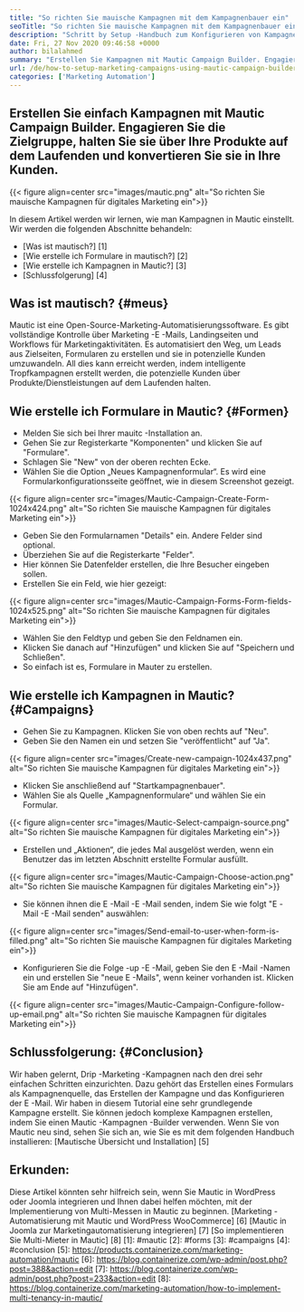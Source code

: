 ```yaml
---
title: "So richten Sie mauische Kampagnen mit dem Kampagnenbauer ein" 
seoTitle: "So richten Sie mauische Kampagnen mit dem Kampagnenbauer ein" 
description: "Schritt by Setup -Handbuch zum Konfigurieren von Kampagnen in Mauter und die vollständige Kontrolle über Marketing -E -Mails, Zielseiten und Workflows für Marketingaktivitäten." 
date: Fri, 27 Nov 2020 09:46:58 +0000
author: bilalahmed
summary: "Erstellen Sie Kampagnen mit Mautic Campaign Builder. Engagieren Sie die Zielgruppe, halten Sie sie über Ihre Produkte auf dem Laufenden und konvertieren Sie sie in Ihre Kunden." 
url: /de/how-to-setup-marketing-campaigns-using-mautic-campaign-builder/
categories: ['Marketing Automation']
---
```


## Erstellen Sie einfach Kampagnen mit Mautic Campaign Builder. Engagieren Sie die Zielgruppe, halten Sie sie über Ihre Produkte auf dem Laufenden und konvertieren Sie sie in Ihre Kunden.

{{< figure align=center src="images/mautic.png" alt="So richten Sie mauische Kampagnen für digitales Marketing ein">}}

In diesem Artikel werden wir lernen, wie man Kampagnen in Mautic einstellt. Wir werden die folgenden Abschnitte behandeln:
  * [Was ist mautisch?] [1]
  * [Wie erstelle ich Formulare in mautisch?] [2]
  * [Wie erstelle ich Kampagnen in Mautic?] [3]
  * [Schlussfolgerung] [4]

## Was ist mautisch? {#meus}
Mautic ist eine Open-Source-Marketing-Automatisierungssoftware. Es gibt vollständige Kontrolle über Marketing -E -Mails, Landingseiten und Workflows für Marketingaktivitäten. Es automatisiert den Weg, um Leads aus Zielseiten, Formularen zu erstellen und sie in potenzielle Kunden umzuwandeln. All dies kann erreicht werden, indem intelligente Tropfkampagnen erstellt werden, die potenzielle Kunden über Produkte/Dienstleistungen auf dem Laufenden halten.

## Wie erstelle ich Formulare in Mautic? {#Formen}
  * Melden Sie sich bei Ihrer mauitc -Installation an.
  * Gehen Sie zur Registerkarte "Komponenten" und klicken Sie auf "Formulare".
  * Schlagen Sie "New" von der oberen rechten Ecke.
  * Wählen Sie die Option „Neues Kampagnenformular“. Es wird eine Formularkonfigurationsseite geöffnet, wie in diesem Screenshot gezeigt.

{{< figure align=center src="images/Mautic-Campaign-Create-Form-1024x424.png" alt="So richten Sie mauische Kampagnen für digitales Marketing ein">}}

  * Geben Sie den Formularnamen "Details" ein. Andere Felder sind optional.
  * Überziehen Sie auf die Registerkarte "Felder".
  * Hier können Sie Datenfelder erstellen, die Ihre Besucher eingeben sollen.
  * Erstellen Sie ein Feld, wie hier gezeigt:

{{< figure align=center src="images/Mautic-Campaign-Forms-Form-fields-1024x525.png" alt="So richten Sie mauische Kampagnen für digitales Marketing ein">}}

  * Wählen Sie den Feldtyp und geben Sie den Feldnamen ein.
  * Klicken Sie danach auf "Hinzufügen" und klicken Sie auf "Speichern und Schließen".
  * So einfach ist es, Formulare in Mauter zu erstellen.

## Wie erstelle ich Kampagnen in Mautic? {#Campaigns}
  * Gehen Sie zu Kampagnen. Klicken Sie von oben rechts auf "Neu".
  * Geben Sie den Namen ein und setzen Sie "veröffentlicht" auf "Ja".

{{< figure align=center src="images/Create-new-campaign-1024x437.png" alt="So richten Sie mauische Kampagnen für digitales Marketing ein">}}

  * Klicken Sie anschließend auf "Startkampagnenbauer".
  * Wählen Sie als Quelle „Kampagnenformulare“ und wählen Sie ein Formular.

{{< figure align=center src="images/Mautic-Select-campaign-source.png" alt="So richten Sie mauische Kampagnen für digitales Marketing ein">}}

  * Erstellen und „Aktionen“, die jedes Mal ausgelöst werden, wenn ein Benutzer das im letzten Abschnitt erstellte Formular ausfüllt.

{{< figure align=center src="images/Mautic-Campaign-Choose-action.png" alt="So richten Sie mauische Kampagnen für digitales Marketing ein">}}

  * Sie können ihnen die E -Mail -E -Mail senden, indem Sie wie folgt "E -Mail -E -Mail senden" auswählen:

{{< figure align=center src="images/Send-email-to-user-when-form-is-filled.png" alt="So richten Sie mauische Kampagnen für digitales Marketing ein">}}

  * Konfigurieren Sie die Folge -up -E -Mail, geben Sie den E -Mail -Namen ein und erstellen Sie "neue E -Mails", wenn keiner vorhanden ist. Klicken Sie am Ende auf "Hinzufügen".

{{< figure align=center src="images/Mautic-Campaign-Configure-follow-up-email.png" alt="So richten Sie mauische Kampagnen für digitales Marketing ein">}}


## Schlussfolgerung: {#Conclusion}
Wir haben gelernt, Drip -Marketing -Kampagnen nach den drei sehr einfachen Schritten einzurichten. Dazu gehört das Erstellen eines Formulars als Kampagnenquelle, das Erstellen der Kampagne und das Konfigurieren der E -Mail. Wir haben in diesem Tutorial eine sehr grundlegende Kampagne erstellt. Sie können jedoch komplexe Kampagnen erstellen, indem Sie einen Mautic -Kampagnen -Builder verwenden. Wenn Sie von Mautic neu sind, sehen Sie sich an, wie Sie es mit dem folgenden Handbuch installieren:
[Mautische Übersicht und Installation] [5]

## Erkunden:
Diese Artikel könnten sehr hilfreich sein, wenn Sie Mautic in WordPress oder Joomla integrieren und Ihnen dabei helfen möchten, mit der Implementierung von Multi-Messen in Mautic zu beginnen.
[Marketing -Automatisierung mit Mautic und WordPress WooCommerce] [6]
[Mautic in Joomla zur Marketingautomatisierung integrieren] [7]
[So implementieren Sie Multi-Mieter in Mautic] [8]
[1]: #mautic
[2]: #forms
[3]: #campaigns
[4]: #conclusion
[5]: https://products.containerize.com/marketing-automation/mautic
[6]: https://blog.containerize.com/wp-admin/post.php?post=388&action=edit
[7]: https://blog.containerize.com/wp-admin/post.php?post=233&action=edit
[8]: https://blog.containerize.com/marketing-automation/how-to-implement-multi-tenancy-in-mautic/
